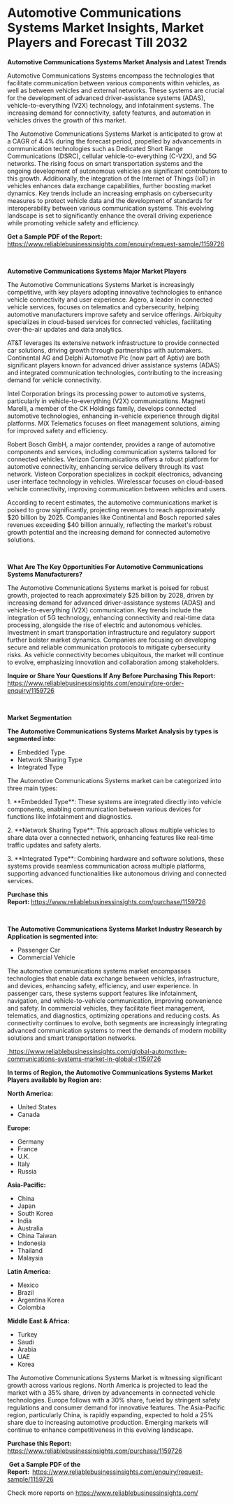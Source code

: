<p><h1>Automotive Communications Systems Market Insights, Market Players and Forecast Till 2032</h1></p><p><strong>Automotive Communications Systems Market Analysis and Latest Trends</strong></p>
<p><p>Automotive Communications Systems encompass the technologies that facilitate communication between various components within vehicles, as well as between vehicles and external networks. These systems are crucial for the development of advanced driver-assistance systems (ADAS), vehicle-to-everything (V2X) technology, and infotainment systems. The increasing demand for connectivity, safety features, and automation in vehicles drives the growth of this market.</p><p>The Automotive Communications Systems Market is anticipated to grow at a CAGR of 4.4% during the forecast period, propelled by advancements in communication technologies such as Dedicated Short Range Communications (DSRC), cellular vehicle-to-everything (C-V2X), and 5G networks. The rising focus on smart transportation systems and the ongoing development of autonomous vehicles are significant contributors to this growth. Additionally, the integration of the Internet of Things (IoT) in vehicles enhances data exchange capabilities, further boosting market dynamics. Key trends include an increasing emphasis on cybersecurity measures to protect vehicle data and the development of standards for interoperability between various communication systems. This evolving landscape is set to significantly enhance the overall driving experience while promoting vehicle safety and efficiency.</p></p>
<p><strong>Get a Sample PDF of the Report:&nbsp;</strong> <a href="https://www.reliablebusinessinsights.com/enquiry/request-sample/1159726?utm_campaign=3360&utm_medium=2&utm_source=Github&utm_content=ia&utm_term=22032025&utm_id=automotive-communications-systems">https://www.reliablebusinessinsights.com/enquiry/request-sample/1159726</a></p>
<p>&nbsp;</p>
<p><strong>Automotive Communications Systems Major Market Players</strong></p>
<p><p>The Automotive Communications Systems Market is increasingly competitive, with key players adopting innovative technologies to enhance vehicle connectivity and user experience. Agero, a leader in connected vehicle services, focuses on telematics and cybersecurity, helping automotive manufacturers improve safety and service offerings. Airbiquity specializes in cloud-based services for connected vehicles, facilitating over-the-air updates and data analytics.</p><p>AT&T leverages its extensive network infrastructure to provide connected car solutions, driving growth through partnerships with automakers. Continental AG and Delphi Automotive Plc (now part of Aptiv) are both significant players known for advanced driver assistance systems (ADAS) and integrated communication technologies, contributing to the increasing demand for vehicle connectivity.</p><p>Intel Corporation brings its processing power to automotive systems, particularly in vehicle-to-everything (V2X) communications. Magneti Marelli, a member of the CK Holdings family, develops connected automotive technologies, enhancing in-vehicle experience through digital platforms. MiX Telematics focuses on fleet management solutions, aiming for improved safety and efficiency. </p><p>Robert Bosch GmbH, a major contender, provides a range of automotive components and services, including communication systems tailored for connected vehicles. Verizon Communications offers a robust platform for automotive connectivity, enhancing service delivery through its vast network. Visteon Corporation specializes in cockpit electronics, advancing user interface technology in vehicles. Wirelesscar focuses on cloud-based vehicle connectivity, improving communication between vehicles and users.</p><p>According to recent estimates, the automotive communications market is poised to grow significantly, projecting revenues to reach approximately $20 billion by 2025. Companies like Continental and Bosch reported sales revenues exceeding $40 billion annually, reflecting the market's robust growth potential and the increasing demand for connected automotive solutions.</p></p>
<p>&nbsp;</p>
<p><strong>What Are The Key Opportunities For Automotive Communications Systems Manufacturers?</strong></p>
<p><p>The Automotive Communications Systems market is poised for robust growth, projected to reach approximately $25 billion by 2028, driven by increasing demand for advanced driver-assistance systems (ADAS) and vehicle-to-everything (V2X) communication. Key trends include the integration of 5G technology, enhancing connectivity and real-time data processing, alongside the rise of electric and autonomous vehicles. Investment in smart transportation infrastructure and regulatory support further bolster market dynamics. Companies are focusing on developing secure and reliable communication protocols to mitigate cybersecurity risks. As vehicle connectivity becomes ubiquitous, the market will continue to evolve, emphasizing innovation and collaboration among stakeholders.</p></p>
<p><strong>Inquire or Share Your Questions If Any Before Purchasing This Report:</strong> <a href="https://www.reliablebusinessinsights.com/enquiry/pre-order-enquiry/1159726?utm_campaign=3360&utm_medium=2&utm_source=Github&utm_content=ia&utm_term=22032025&utm_id=automotive-communications-systems">https://www.reliablebusinessinsights.com/enquiry/pre-order-enquiry/1159726</a></p>
<p>&nbsp;</p>
<p><strong>Market Segmentation</strong></p>
<p><strong>The Automotive Communications Systems Market Analysis by types is segmented into:</strong></p>
<p><ul><li>Embedded Type</li><li>Network Sharing Type</li><li>Integrated Type</li></ul></p>
<p><p>The Automotive Communications Systems market can be categorized into three main types: </p><p>1. **Embedded Type**: These systems are integrated directly into vehicle components, enabling communication between various devices for functions like infotainment and diagnostics.</p><p>2. **Network Sharing Type**: This approach allows multiple vehicles to share data over a connected network, enhancing features like real-time traffic updates and safety alerts.</p><p>3. **Integrated Type**: Combining hardware and software solutions, these systems provide seamless communication across multiple platforms, supporting advanced functionalities like autonomous driving and connected services.</p></p>
<p><strong>Purchase this Report:&nbsp;</strong><a href="https://www.reliablebusinessinsights.com/purchase/1159726?utm_campaign=3360&utm_medium=2&utm_source=Github&utm_content=ia&utm_term=22032025&utm_id=automotive-communications-systems">https://www.reliablebusinessinsights.com/purchase/1159726</a></p>
<p>&nbsp;</p>
<p><strong>The Automotive Communications Systems Market Industry Research by Application is segmented into:</strong></p>
<p><ul><li>Passenger Car</li><li>Commercial Vehicle</li></ul></p>
<p><p>The automotive communications systems market encompasses technologies that enable data exchange between vehicles, infrastructure, and devices, enhancing safety, efficiency, and user experience. In passenger cars, these systems support features like infotainment, navigation, and vehicle-to-vehicle communication, improving convenience and safety. In commercial vehicles, they facilitate fleet management, telematics, and diagnostics, optimizing operations and reducing costs. As connectivity continues to evolve, both segments are increasingly integrating advanced communication systems to meet the demands of modern mobility solutions and smart transportation networks.</p></p>
<p><a href="https://www.reliablebusinessinsights.com/global-automotive-communications-systems-market-in-global-r1159726?utm_campaign=3360&utm_medium=2&utm_source=Github&utm_content=ia&utm_term=22032025&utm_id=automotive-communications-systems">&nbsp;https://www.reliablebusinessinsights.com/global-automotive-communications-systems-market-in-global-r1159726</a></p>
<p><strong>In terms of Region, the Automotive Communications Systems Market Players available by Region are:</strong></p>
<p>
    <p> <strong> North America: </strong>
        <ul>
            <li>United States</li>
            <li>Canada</li>
        </ul>
        </p> 
    <p> <strong> Europe: </strong>
        <ul>
            <li>Germany</li>
            <li>France</li>
            <li>U.K.</li>
            <li>Italy</li>
            <li>Russia</li>
        </ul>
        </p> 
    <p> <strong> Asia-Pacific: </strong>
        <ul>
            <li>China</li>
            <li>Japan</li>
            <li>South Korea</li>
            <li>India</li>
            <li>Australia</li>
            <li>China Taiwan</li>
            <li>Indonesia</li>
            <li>Thailand</li>
            <li>Malaysia</li>
        </ul>
        </p> 
    <p> <strong> Latin America: </strong>
        <ul>
            <li>Mexico</li>
            <li>Brazil</li>
            <li>Argentina Korea</li>
            <li>Colombia</li>
        </ul>
        </p> 
    <p> <strong> Middle East & Africa: </strong>
        <ul>
            <li>Turkey</li>
            <li>Saudi</li>
            <li>Arabia</li>
            <li>UAE</li>
            <li>Korea</li>
        </ul>
    </p>
    </p>
<p><p>The Automotive Communications Systems Market is witnessing significant growth across various regions. North America is projected to lead the market with a 35% share, driven by advancements in connected vehicle technologies. Europe follows with a 30% share, fueled by stringent safety regulations and consumer demand for innovative features. The Asia-Pacific region, particularly China, is rapidly expanding, expected to hold a 25% share due to increasing automotive production. Emerging markets will continue to enhance competitiveness in this evolving landscape.</p></p>
<p><strong>Purchase this Report: </strong><a href="https://www.reliablebusinessinsights.com/purchase/1159726?utm_campaign=3360&utm_medium=2&utm_source=Github&utm_content=ia&utm_term=22032025&utm_id=automotive-communications-systems">https://www.reliablebusinessinsights.com/purchase/1159726</a></p>
<p>&nbsp;<strong>Get a Sample PDF of the Report:&nbsp;&nbsp;</strong><a href="https://www.reliablebusinessinsights.com/enquiry/request-sample/1159726?utm_campaign=3360&utm_medium=2&utm_source=Github&utm_content=ia&utm_term=22032025&utm_id=automotive-communications-systems">https://www.reliablebusinessinsights.com/enquiry/request-sample/1159726</a></p>
<p><strong></strong></p>
<p>Check more reports on <a href="https://www.reliablebusinessinsights.com/?utm_campaign=3360&utm_medium=2&utm_source=Github&utm_content=ia&utm_term=22032025&utm_id=automotive-communications-systems">https://www.reliablebusinessinsights.com/</a></p>